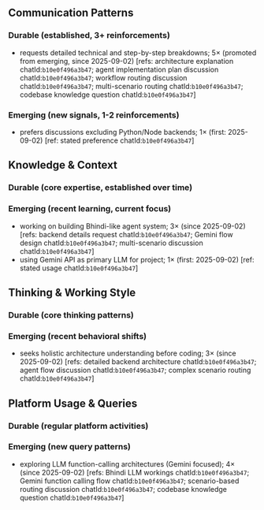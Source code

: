 ## Communication Patterns
### Durable (established, 3+ reinforcements)
- requests detailed technical and step-by-step breakdowns; 5× (promoted from emerging, since 2025-09-02) [refs: architecture explanation chatId:`b10e0f496a3b47`; agent implementation plan discussion chatId:`b10e0f496a3b47`; workflow routing discussion chatId:`b10e0f496a3b47`; multi-scenario routing chatId:`b10e0f496a3b47`; codebase knowledge question chatId:`b10e0f496a3b47`]

### Emerging (new signals, 1-2 reinforcements)
- prefers discussions excluding Python/Node backends; 1× (first: 2025-09-02) [ref: stated preference chatId:`b10e0f496a3b47`]

## Knowledge & Context
### Durable (core expertise, established over time)

### Emerging (recent learning, current focus)
- working on building Bhindi-like agent system; 3× (since 2025-09-02) [refs: backend details request chatId:`b10e0f496a3b47`; Gemini flow design chatId:`b10e0f496a3b47`; multi-scenario discussion chatId:`b10e0f496a3b47`]
- using Gemini API as primary LLM for project; 1× (first: 2025-09-02) [ref: stated usage chatId:`b10e0f496a3b47`]

## Thinking & Working Style
### Durable (core thinking patterns)

### Emerging (recent behavioral shifts)
- seeks holistic architecture understanding before coding; 3× (since 2025-09-02) [refs: detailed backend architecture chatId:`b10e0f496a3b47`; agent flow discussion chatId:`b10e0f496a3b47`; complex scenario routing chatId:`b10e0f496a3b47`]

## Platform Usage & Queries
### Durable (regular platform activities)

### Emerging (new query patterns)
- exploring LLM function-calling architectures (Gemini focused); 4× (since 2025-09-02) [refs: Bhindi LLM workings chatId:`b10e0f496a3b47`; Gemini function calling flow chatId:`b10e0f496a3b47`; scenario-based routing discussion chatId:`b10e0f496a3b47`; codebase knowledge question chatId:`b10e0f496a3b47`]